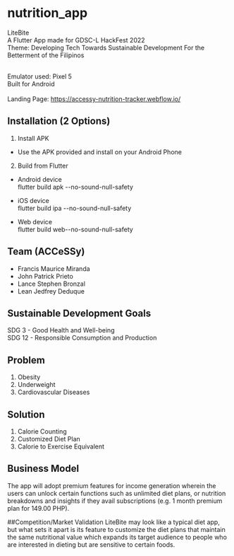 # nutrition_app

LiteBite <br>
A Flutter App made for GDSC-L HackFest 2022 <br>
Theme: Developing Tech Towards Sustainable Development For the Betterment of the Filipinos <br><br>

Emulator used: Pixel 5 <br>
Built for Android
<br> <br>
Landing Page: https://accessy-nutrition-tracker.webflow.io/

## Installation (2 Options)
1. Install APK
- Use the APK provided and install on your Android Phone

2. Build from Flutter
- Android device <br>
flutter build apk --no-sound-null-safety

- iOS device <br>
flutter build ipa --no-sound-null-safety

- Web device <br>
flutter build web--no-sound-null-safety

## Team (ACCeSSy)
- Francis Maurice Miranda
- John Patrick Prieto
- Lance Stephen Bronzal
- Lean Jedfrey Deduque

## Sustainable Development Goals
SDG 3 - Good Health and Well-being <br>
SDG 12 - Responsible Consumption and Production

## Problem
1. Obesity
2. Underweight
3. Cardiovascular Diseases

## Solution
1. Calorie Counting
2. Customized Diet Plan
3. Calorie to Exercise Equivalent

## Business Model
The app will adopt premium features for income generation wherein the users can unlock certain functions such as unlimited diet plans, or nutrition breakdowns and insights if they avail subscriptions (e.g. 1 month premium plan for 149.00 PHP).

##Competition/Market Validation
LiteBite may look like a typical diet app, but what sets it apart is its feature to customize the diet plans that maintain the same nutritional value which expands its target audience to people who are interested in dieting but are sensitive to certain foods.
